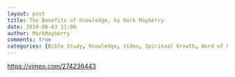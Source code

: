 ```yaml
---
layout: post
title: The Benefits of Knowledge, by Mark Mayberry
date: 2018-06-03 11:00
author: MarkMayberry
comments: true
categories: [Bible Study, Knowledge, Video, Spiritual Growth, Word of God]
---
```

https://vimeo.com/274236443
